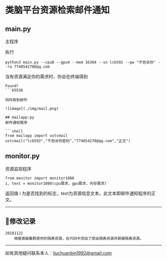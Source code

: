 # 类脑平台资源检索邮件通知

## main.py
主程序

执行

```
python3 main.py --cpu8 --gpu4 --mem 16384 --sn lcb592 --pw "不告诉你" --ra 774054270@qq.com
```

当有资源满足你的需求时，你会在终端得到

```shell
Found!
```65536

同时收到邮件

![image](./img/mail.png)

## mailapp.py
邮件通知程序

```shell
from mailapp import ustcmail
ustcmail("lcb592","不告诉你密码","774054270@qq.com","正文")
```

## monitor.py
资源监视程序

```shell
from monitor import monitor1080
i, text = monitor1080(cpu需求，gpu需求，内存需求)
```
返回值 i 为是否找到的标志，text为资源信息文本。此文本即邮件通知程序的正文。


---
## 修改记录
    20181121
        根据类脑集群提供的隔离资源，在代码中添加了爬虫隔离资源并屏蔽隔离资源。
---

如有其他疑问联系本人：liuchuanbin1992@gmail.com
